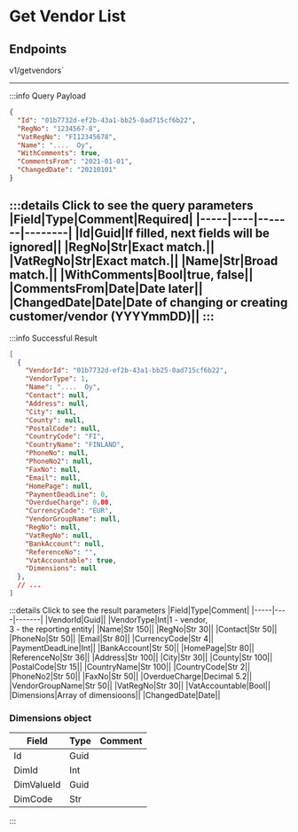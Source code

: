 # Get Vendor List

## Endpoints

<!--@include: @/dist/md/api_url.md-->v1/getvendors`

---
:::info Query Payload
```json
{
  "Id": "01b7732d-ef2b-43a1-bb25-0ad715cf6b22",
  "RegNo": "1234567-8",
  "VatRegNo": "FI12345678",
  "Name": "....  Oy",
  "WithComments": true,
  "CommentsFrom": "2021-01-01",
  "ChangedDate": "20210101"
}
```
:::details Click to see the query parameters
|Field|Type|Comment|Required|
|-----|----|-------|--------|
|Id|Guid|If filled, next fields will be ignored||
|RegNo|Str|Exact match.||
|VatRegNo|Str|Exact match.||
|Name|Str|Broad match.||
|WithComments|Bool|true, false||
|CommentsFrom|Date|Date later||
|ChangedDate|Date|Date of changing or creating customer/vendor (YYYYmmDD)||
:::
---
:::info Successful Result
```json
[
  {
    "VendorId": "01b7732d-ef2b-43a1-bb25-0ad715cf6b22",
    "VendorType": 1,
    "Name": "....  Oy",
    "Contact": null,
    "Address": null,
    "City": null,
    "County": null,
    "PostalCode": null,
    "CountryCode": "FI",
    "CountryName": "FINLAND",
    "PhoneNo": null,
    "PhoneNo2": null,
    "FaxNo": null,
    "Email": null,
    "HomePage": null,
    "PaymentDeadLine": 0,
    "OverdueCharge": 0.00,
    "CurrencyCode": "EUR",
    "VendorGroupName": null,
    "RegNo": null,
    "VatRegNo": null,
    "BankAccount": null,
    "ReferenceNo": "",
    "VatAccountable": true,
    "Dimensions": null
  },
  // ...
]
```
:::details Click to see the result parameters
|Field|Type|Comment|
|-----|----|-------|
|VendorId|Guid||
|VendorType|Int|1 - vendor, <br>3 - the reporting entity|
|Name|Str 150||
|RegNo|Str 30||
|Contact|Str 50||
|PhoneNo|Str 50||
|Email|Str 80||
|CurrencyCode|Str 4||
|PaymentDeadLine|Int||
|BankAccount|Str 50||
|HomePage|Str 80||
|ReferenceNo|Str 36||
|Address|Str 100||
|City|Str 30||
|County|Str 100||
|PostalCode|Str 15||
|CountryName|Str 100||
|CountryCode|Str 2||
|PhoneNo2|Str 50||
|FaxNo|Str 50||
|OverdueCharge|Decimal 5.2||
|VendorGroupName|Str 50||
|VatRegNo|Str 30||
|VatAccountable|Bool||
|Dimensions|Array of dimensioons||
|ChangedDate|Date||

### Dimensions object

|Field|Type|Comment|
|-----|----|-------|
|Id|Guid||
|DimId|Int||
|DimValueId|Guid||
|DimCode|Str||
:::